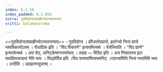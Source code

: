```yaml
---
index: 8.2.56
index_padded: 8.2.056
sutra: नुदविदोन्दत्राघ्राह्रीभ्योऽन्यतरस्याम्
vritti: balamanorama

---
```

<<नुदविदोन्दत्राघ्राह्रीभ्योऽन्यतरस्याम्>> - नुदविदोन्द । ह्यीधातोरप्राप्ते, इतरेभ्यो नित्यं प्राप्ते न्तवविकल्पोऽयम् । रौधादिक इति । "विद विचारणे" इत्ययमित्यर्थः । वेत्तेस्त्विति । "विद ज्ञाने" इत्यस्येत्यर्थः । अयं सेट्, अनिट्केष्वनन्तर्भावात् । तदाह —  विदित इति । अत्र निष्ठातस्य इटा व्यवहितत्वान्नत्वं नेति भावः । विद्यतेर्विन्न इति ।विद सत्ताया॑मित्ययमनिट् ।रदाभ्या॑मिति नित्यं नत्वमिति भावः । उन्दीति । उदाहरणसूचनम् । 